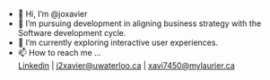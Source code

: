 - 👋 Hi, I’m @joxavier
- 👀 I’m  pursuing development in aligning business strategy with the Software development cycle.
- 🌱 I’m currently exploring interactive user experiences.
- 📫 How to reach me ... \
    [Linkedin](https://www.linkedin.com/in/joxavier-3299/) | <j2xavier@uwaterloo.ca> | <xavi7450@mylaurier.ca>



<!---
joxavier/joxavier is a ✨ special ✨ repository because its `README.md` (this file) appears on your GitHub profile.
You can click the Preview link to take a look at your changes.
--->
